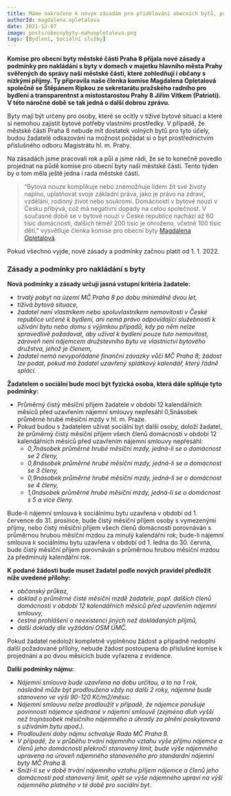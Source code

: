 ```yaml
---
title: Máme nakročeno k novým zásadám pro přidělování obecních bytů, pomohli jsme je vytvořit
authorId: magdalena.opletalova
date: 2021-12-07
image: posts/obecnybyty-mahuopletalova.png
tags: [Bydlení, Sociální služby]
---
```


**Komise pro obecní byty městské části Praha 8 přijala nové zásady a podmínky pro nakládání s byty v domech v majetku hlavního města Prahy svěřených do správy naší městské části, které zohledňují i občany s nízkými příjmy. Ty připravila naše členka komise Magdalena Opletalová společně se Štěpánem Ripkou ze sekretarátu pražského radního pro bydlení a transparentnst a místostarostou Prahy 8 Jiřím Vítkem (Patrioti). V této náročné době se tak jedná o další dobrou zprávu.**

Byty mají být určeny pro osoby, které se ocitly v tíživé bytové situaci a které si nemohou zajistit bytové potřeby vlastními prostředky. V případě, že městské části Praha 8 nebude mít dostatek volných bytů pro tyto účely, budou žadatelé odkazováni na možnost požádat si o byt prostřednictvím příslušného odboru Magistrátu hl. m. Prahy.

Na zásadách jsme pracovali rok a půl a jsme rádi, že se to konečně povedlo projednat na půdě komise pro obecní byty naší městské části. Tento týden by o tom měla ještě jedna i rada městské části. 

>“Bytová nouze komplikuje nebo znemožňuje lidem žít své životy naplno, uplatňovat svoje základní práva, jako je právo na zdraví, vzdělání, rodinný život nebo soukromí. Domácností v bytové nouzi v Česku přibývá, což má negativní dopady na celou společnost. V současné době se v bytové nouzi v České republice nachází až 60 tisíc domácností, dalších téměř 200 tisíc je ohroženo, včetně 100 tisíc dětí,” vysvětluje členka komise pro obecní byty [Magdalena Opletalová](https://praha8.pirati.cz/lide/magdalena-opletalova.html).

Pokud všechno vyjde, nové zásady a podmínky začnou platit od 1. 1. 2022.

### Zásady a podmínky pro nakládání s byty

**Nová podmínky a zásady určují jasná vstupní kritéria žadatele:**
- *trvalý pobyt na území MČ Praha 8 po dobu minimálně dvou let,*
- *tíživá bytová situace,*
- *žadatel není vlastníkem nebo spoluvlastníkem nemovitosti v České republice určené k bydlení, ani nemá právo odpovídající služebnosti k užívání bytu nebo domu s výjimkou případů, kdy po něm nelze spravedlivě požadovat, aby užíval k bydlení pouze tuto nemovitost, zároveň není nájemcem družstevního bytu ve vlastnictví bytového družstva, jehož je členem,*
- *žadatel nemá nevypořádané finanční závazky vůči MČ Praha 8; žádost lze podat, pokud má žadatel uzavřený splátkový kalendář, který řádně splácí.*

**Žadatelem o sociální bude moci být fyzická osoba, která dále splňuje tyto podmínky:**
- Průměrný čistý měsíční příjem žadatele v období 12 kalendářních měsíců před uzavřením nájemní smlouvy nepřesáhl 0,5násobek průměrné hrubé měsíční mzdy v hl. m. Praze. 
- Pokud budou s žadatelem užívat sociální byt další osoby, doloží žadatel, že průměrný čistý měsíční příjem všech členů domácnosti v období 12 kalendářních měsíců před uzavřením nájemní smlouvy nepřesáhl:
  - *0,7násobek průměrné hrubé měsíční mzdy, jedná-li se o domácnost se 2 členy,*
  - *0,8násobek průměrné hrubé měsíční mzdy, jedná-li se o domácnost se 3 členy,*
  - *0,9násobek průměrné hrubé měsíční mzdy, jedná-li se o domácnost se 4 členy,*
  - *1,0násobek průměrné hrubé měsíční mzdy, jedná-li se o domácnost s 5 a více členy.*

Bude-li nájemní smlouva k sociálnímu bytu uzavřena v období od 1. července do 31. prosince, bude čistý měsíční příjem osoby s vymezenými příjmy, nebo čistý měsíční příjem všech členů domácnosti porovnáván s průměrnou hrubou měsíční mzdou za minulý kalendářní rok; bude-li nájemní smlouva k sociálnímu bytu uzavřena v období od 1. ledna do 30. června, bude čistý měsíční příjem porovnáván s průměrnou hrubou měsíční mzdou za předminulý kalendářní rok.

**K podané žádosti bude muset žadatel podle nových pravidel předložit níže uvedené přílohy:**
- *občanský průkaz,*
- *doklad o průměrné čisté měsíční mzdě žadatele, popř. dalších členů domácnosti v období 12 kalendářních měsíců před uzavřením nájemní smlouvy,*
- *čestné prohlášení o neexistenci jiných než dokládaných příjmů,*
- *další doklady dle vyžádání OSM ÚMČ.*

Pokud žadatel nedoloží kompletně vyplněnou žádost a případně nedoplní další požadované přílohy, nebude žádost postoupena do příslušné komise k projednání a po dvou měsících bude vyřazena z evidence.

**Další podmínky nájmu:**
- *Nájemní smlouva bude uzavřena na dobu určitou, a to na 1 rok, následně může být prodloužena vždy na další 2 roky, nájemné bude stanoveno ve výši 90-120 Kč/m2/měsíc.* 
- *Nájemní smlouvu nelze prodloužit v případě, že nájemce porušuje povinnosti nájemce sjednané v nájemní smlouvě (zejména dluh vyšší než trojnásobek měsíčního nájemného a úhrady za plnění poskytovaná s užíváním bytu apod.).*
- *Prodloužení doby nájmu schvaluje Rada MČ Praha 8.* 
- *V případě, že v průběhu trvání nájemního vztahu výše příjmu nájemce a členů jeho domácnosti překročí stanovený limit, bude výše nájemného upravena na úroveň nájemného stanoveného pro standardní nájemní byty MČ Praha 8.*
- *Sníží-li se v době trvání nájemního vztahu příjem nájemce a členů jeho domácnosti pod stanovený limit, opět se výše nájemného upraví na výši nájemného platného v té době pro sociální byt.*
